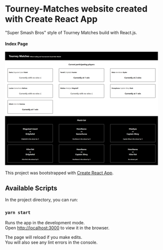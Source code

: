 # Tourney-Matches website created with Create React App

"Super Smash Bros" style of Tourney Matches build with React.js.

#### Index Page

!["IndexPage"](public/docs/indexImage.png)

This project was bootstrapped with [Create React App](https://github.com/facebook/create-react-app).

## Available Scripts

In the project directory, you can run:

### `yarn start`

Runs the app in the development mode.\
Open [http://localhost:3000](http://localhost:3000) to view it in the browser.

The page will reload if you make edits.\
You will also see any lint errors in the console.
